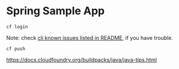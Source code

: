 # Spring Sample App

```cf login```

Note: check [cli known issues listed in README](https://github.com/cloudfoundry/cli#known-issues), if you have trouble.

```cf push```

https://docs.cloudfoundry.org/buildpacks/java/java-tips.html

